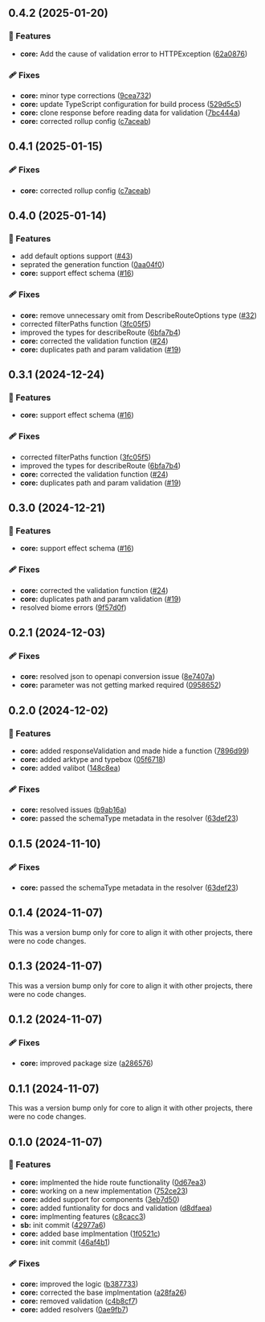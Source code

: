 ## 0.4.2 (2025-01-20)

### 🚀 Features

- **core:** Add the cause of validation error to HTTPException ([62a0876](https://github.com/rhinobase/hono-openapi/commit/62a0876))

### 🩹 Fixes

- **core:** minor type corrections ([9cea732](https://github.com/rhinobase/hono-openapi/commit/9cea732))
- **core:** update TypeScript configuration for build process ([529d5c5](https://github.com/rhinobase/hono-openapi/commit/529d5c5))
- **core:** clone response before reading data for validation ([7bc444a](https://github.com/rhinobase/hono-openapi/commit/7bc444a))
- **core:** corrected rollup config ([c7aceab](https://github.com/rhinobase/hono-openapi/commit/c7aceab))

## 0.4.1 (2025-01-15)

### 🩹 Fixes

- **core:** corrected rollup config ([c7aceab](https://github.com/rhinobase/hono-openapi/commit/c7aceab))

## 0.4.0 (2025-01-14)

### 🚀 Features

- add default options support ([#43](https://github.com/rhinobase/hono-openapi/pull/43))
- seprated the generation function ([0aa04f0](https://github.com/rhinobase/hono-openapi/commit/0aa04f0))
- **core:** support effect schema ([#16](https://github.com/rhinobase/hono-openapi/pull/16))

### 🩹 Fixes

- **core:** remove unnecessary omit from DescribeRouteOptions type ([#32](https://github.com/rhinobase/hono-openapi/pull/32))
- corrected filterPaths function ([3fc05f5](https://github.com/rhinobase/hono-openapi/commit/3fc05f5))
- improved the types for describeRoute ([6bfa7b4](https://github.com/rhinobase/hono-openapi/commit/6bfa7b4))
- **core:** corrected the validation function ([#24](https://github.com/rhinobase/hono-openapi/pull/24))
- **core:** duplicates path and param validation ([#19](https://github.com/rhinobase/hono-openapi/pull/19))

## 0.3.1 (2024-12-24)

### 🚀 Features

- **core:** support effect schema ([#16](https://github.com/rhinobase/hono-openapi/pull/16))

### 🩹 Fixes

- corrected filterPaths function ([3fc05f5](https://github.com/rhinobase/hono-openapi/commit/3fc05f5))
- improved the types for describeRoute ([6bfa7b4](https://github.com/rhinobase/hono-openapi/commit/6bfa7b4))
- **core:** corrected the validation function ([#24](https://github.com/rhinobase/hono-openapi/pull/24))
- **core:** duplicates path and param validation ([#19](https://github.com/rhinobase/hono-openapi/pull/19))

## 0.3.0 (2024-12-21)

### 🚀 Features

- **core:** support effect schema ([#16](https://github.com/rhinobase/hono-openapi/pull/16))

### 🩹 Fixes

- **core:** corrected the validation function ([#24](https://github.com/rhinobase/hono-openapi/pull/24))
- **core:** duplicates path and param validation ([#19](https://github.com/rhinobase/hono-openapi/pull/19))
- resolved biome errors ([9f57d0f](https://github.com/rhinobase/hono-openapi/commit/9f57d0f))

## 0.2.1 (2024-12-03)

### 🩹 Fixes

- **core:** resolved json to openapi conversion issue ([8e7407a](https://github.com/rhinobase/hono-openapi/commit/8e7407a))
- **core:** parameter was not getting marked required ([0958652](https://github.com/rhinobase/hono-openapi/commit/0958652))

## 0.2.0 (2024-12-02)

### 🚀 Features

- **core:** added responseValidation and made hide a function ([7896d99](https://github.com/rhinobase/hono-openapi/commit/7896d99))
- **core:** added arktype and typebox ([05f6718](https://github.com/rhinobase/hono-openapi/commit/05f6718))
- **core:** added valibot ([148c8ea](https://github.com/rhinobase/hono-openapi/commit/148c8ea))

### 🩹 Fixes

- **core:** resolved issues ([b9ab16a](https://github.com/rhinobase/hono-openapi/commit/b9ab16a))
- **core:** passed the schemaType metadata in the resolver ([63def23](https://github.com/rhinobase/hono-openapi/commit/63def23))

## 0.1.5 (2024-11-10)

### 🩹 Fixes

- **core:** passed the schemaType metadata in the resolver ([63def23](https://github.com/rhinobase/hono-openapi/commit/63def23))

## 0.1.4 (2024-11-07)

This was a version bump only for core to align it with other projects, there were no code changes.

## 0.1.3 (2024-11-07)

This was a version bump only for core to align it with other projects, there were no code changes.

## 0.1.2 (2024-11-07)

### 🩹 Fixes

- **core:** improved package size ([a286576](https://github.com/rhinobase/hono-openapi/commit/a286576))

## 0.1.1 (2024-11-07)

This was a version bump only for core to align it with other projects, there were no code changes.

## 0.1.0 (2024-11-07)

### 🚀 Features

- **core:** implmented the hide route functionality ([0d67ea3](https://github.com/rhinobase/hono-openapi/commit/0d67ea3))
- **core:** working on a new implementation ([752ce23](https://github.com/rhinobase/hono-openapi/commit/752ce23))
- **core:** added support for components ([3eb7d50](https://github.com/rhinobase/hono-openapi/commit/3eb7d50))
- **core:** added funtionality for docs and validation ([d8dfaea](https://github.com/rhinobase/hono-openapi/commit/d8dfaea))
- **core:** implmenting features ([c8cacc3](https://github.com/rhinobase/hono-openapi/commit/c8cacc3))
- **sb:** init commit ([42977a6](https://github.com/rhinobase/hono-openapi/commit/42977a6))
- **core:** added base implmentation ([1f0521c](https://github.com/rhinobase/hono-openapi/commit/1f0521c))
- **core:** init commit ([46af4b1](https://github.com/rhinobase/hono-openapi/commit/46af4b1))

### 🩹 Fixes

- **core:** improved the logic ([b387733](https://github.com/rhinobase/hono-openapi/commit/b387733))
- **core:** corrected the base implmentation ([a28fa26](https://github.com/rhinobase/hono-openapi/commit/a28fa26))
- **core:** removed validation ([c4b8cf7](https://github.com/rhinobase/hono-openapi/commit/c4b8cf7))
- **core:** added resolvers ([0ae9fb7](https://github.com/rhinobase/hono-openapi/commit/0ae9fb7))